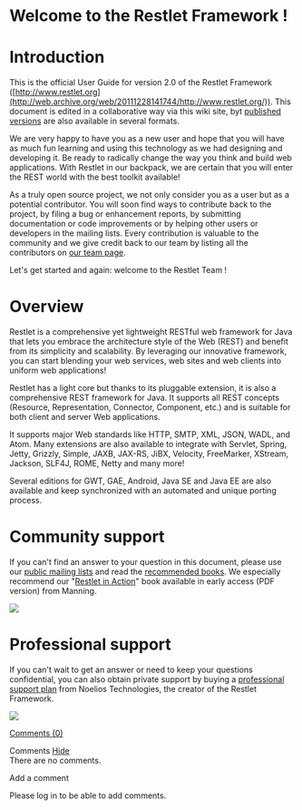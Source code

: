 Welcome to the Restlet Framework !
==================================

Introduction
============

This is the official User Guide for version 2.0 of the Restlet Framework
([http://www.restlet.org](http://web.archive.org/web/20111228141744/http://www.restlet.org/)).
This document is edited in a collaborative way via this wiki site, byt
[published
versions](http://web.archive.org/web/20111228141744/http://wiki.restlet.org/books)
are also available in several formats.

We are very happy to have you as a new user and hope that you will have
as much fun learning and using this technology as we had designing and
developing it. Be ready to radically change the way you think and build
web applications. With Restlet in our backpack, we are certain that you
will enter the REST world with the best toolkit available!

As a truly open source project, we not only consider you as a user but
as a potential contributor. You will soon find ways to contribute back
to the project, by filing a bug or enhancement reports, by submitting
documentation or code improvements or by helping other users or
developers in the mailing lists. Every contribution is valuable to the
community and we give credit back to our team by listing all the
contributors on [our team
page](http://web.archive.org/web/20111228141744/http://www.restlet.org/about/team).

Let's get started and again: welcome to the Restlet Team !

Overview
========

Restlet is a comprehensive yet lightweight RESTful web framework for
Java that lets you embrace the architecture style of the Web (REST) and
benefit from its simplicity and scalability. By leveraging our
innovative framework, you can start blending your web services, web
sites and web clients into uniform web applications!

Restlet has a light core but thanks to its pluggable extension, it is
also a comprehensive REST framework for Java. It supports all REST
concepts (Resource, Representation, Connector, Component, etc.) and is
suitable for both client and server Web applications.

It supports major Web standards like HTTP, SMTP, XML, JSON, WADL, and
Atom. Many extensions are also available to integrate with Servlet,
Spring, Jetty, Grizzly, Simple, JAXB, JAX-RS, JiBX, Velocity,
FreeMarker, XStream, Jackson, SLF4J, ROME, Netty and many more!

Several editions for GWT, GAE, Android, Java SE and Java EE are also
available and keep synchronized with an automated and unique porting
process.

Community support
=================

If you can't find an answer to your question in this document, please
use our [public mailing
lists](http://web.archive.org/web/20111228141744/http://www.restlet.org/community/lists)
and read the [recommended
books](http://web.archive.org/web/20111228141744/http://www.restlet.org/documentation/books).
We especially recommend our "[Restlet in
Action](http://web.archive.org/web/20111228141744/http://www.manning.com/affiliate/idevaffiliate.php?id=1121_217)"
book available in early access (PDF version) from Manning.

[![](Welcome%20to%20the%20Restlet%20Framework-21_files/restlet-in-action-150.png)](http://web.archive.org/web/20111228141744/http://www.manning.com/affiliate/idevaffiliate.php?id=1121_217)

Professional support
====================

If you can't wait to get an answer or need to keep your questions
confidential, you can also obtain private support by buying a
[professional support
plan](http://web.archive.org/web/20111228141744/http://www.restlet.org/community/professional)
from Noelios Technologies, the creator of the Restlet Framework.

[![](Welcome%20to%20the%20Restlet%20Framework-21_files/logo135.png)](http://web.archive.org/web/20111228141744/http://www.noelios.com/products/support)

[Comments
(0)](http://web.archive.org/web/20111228141744/http://wiki.restlet.org/docs_2.0/13-restlet/21-restlet.html#)

Comments
[Hide](http://web.archive.org/web/20111228141744/http://wiki.restlet.org/docs_2.0/13-restlet/21-restlet.html#)
\
There are no comments.

Add a comment

Please log in to be able to add comments.
